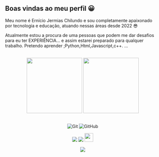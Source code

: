 ## Boas vindas ao meu perfil 😀

Meu nome é Ernício Jermias Chilundo e sou completamente apaixonado por tecnologia e educação, atuando nessas áreas desde 2022 😎

Atualmente estou a procura de uma pessoas que podem me dar desafios para eu ter EXPERIÊNCIA... e assim  estarei preparado para qualquer trabalho.
Pretendo aprender ;Python,Html,Javascript,c++.
...

<br>

<!-- GITHUB STATUS -->
<div align="center">
  <img height="180em" src="https://github-readme-stats.vercel.app/api?username=Ern-2022&show_icons=true&theme=dark&include_all_commits=true&count_private=true"/>
  <img height="180em" src="https://github-readme-stats.vercel.app/api/top-langs/?username=Ern-2022&layout=compact&langs_count=10&theme=radical"/>

  <!-- TEMAS: dark, radical, merko, gruvbox, tokyonight, onedark, cobalt, synthwave, highcontrast, dracula -->
</div>

<br>

<!-- TECNOLOGIAS -->
<div align="center">

![Git](https://img.shields.io/badge/-Git-black?style=flat-square&logo=git)
![GitHub](https://img.shields.io/badge/-GitHub-181717?style=flat-square&logo=github)

</div>

<!-- REDES SOCIAIS -->
<div align="center">
  <a href="https://instagram.com/https://instagram.com/chilundoerniciojermias?igshid=MzNlNGNkZWQ4Mg==" target="_blank"><img src="https://img.shields.io/badge/-Instagram-%23E4405F?style=for-the-badge&logo=instagram&logoColor=white" target="_blank"></a>
  <a href="https://www.linkedin.com/in/Ernicio Jermias Chilundo/" target="_blank"><img src="https://img.shields.io/badge/-LinkedIn-%230077B5?style=for-the-badge&logo=linkedin&logoColor=white" target="_blank"></a>  
   <a href="mailto:erniciojermiaschilund@gmail" target="_blank"><img src="https://play-lh.googleusercontent.com/D1Dz2BjPYev_oyksKXsdtAS66a_2Ql-sklpzTnwR9lqnDG_P5lAJEtfR70FudJ0XMA=s48-rw" style='width: 28px' target="_blank"></a>  
  
  ![](https://visitor-badge.glitch.me/badge?page_id=Ern-2022)
</div>
